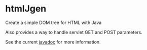 htmlJgen
========

Create a simple DOM tree for HTML with Java

Also provides a way to handle servlet GET and POST parameters.

See the current <a href="http://haraldki.github.io/htmlJgen/htmlJgen-javadoc-1.1.1/">javadoc</a> for more information.
